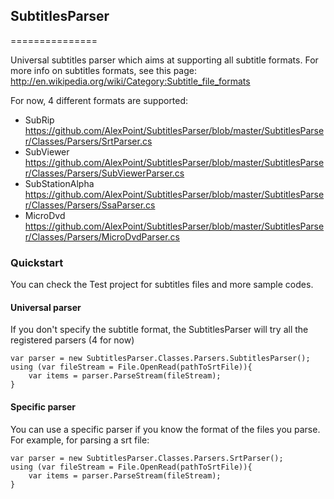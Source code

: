 ## SubtitlesParser
===============

Universal subtitles parser which aims at supporting all subtitle formats.
For more info on subtitles formats, see this page: http://en.wikipedia.org/wiki/Category:Subtitle_file_formats

For now, 4 different formats are supported:
* SubRip	https://github.com/AlexPoint/SubtitlesParser/blob/master/SubtitlesParser/Classes/Parsers/SrtParser.cs
* SubViewer	https://github.com/AlexPoint/SubtitlesParser/blob/master/SubtitlesParser/Classes/Parsers/SubViewerParser.cs
* SubStationAlpha	https://github.com/AlexPoint/SubtitlesParser/blob/master/SubtitlesParser/Classes/Parsers/SsaParser.cs
* MicroDvd	https://github.com/AlexPoint/SubtitlesParser/blob/master/SubtitlesParser/Classes/Parsers/MicroDvdParser.cs


### Quickstart

You can check the Test project for subtitles files and more sample codes.

#### Universal parser

If you don't specify the subtitle format, the SubtitlesParser will try all the registered parsers (4 for now)

	var parser = new SubtitlesParser.Classes.Parsers.SubtitlesParser();
	using (var fileStream = File.OpenRead(pathToSrtFile)){
		var items = parser.ParseStream(fileStream);
	}


#### Specific parser

You can use a specific parser if you know the format of the files you parse.
For example, for parsing a srt file:

	var parser = new SubtitlesParser.Classes.Parsers.SrtParser();
	using (var fileStream = File.OpenRead(pathToSrtFile)){
		var items = parser.ParseStream(fileStream);
	}